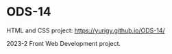 # ODS-14
HTML and CSS project: https://yurigy.github.io/ODS-14/

2023-2 Front Web Development project.
